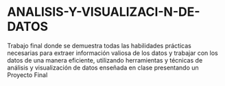 # ANALISIS-Y-VISUALIZACI-N-DE-DATOS
Trabajo final donde se demuestra todas las habilidades prácticas necesarias para extraer información valiosa de los datos y trabajar con los datos de una manera eficiente, utilizando herramientas y técnicas de análisis y visualización de datos enseñada en clase presentando un Proyecto Final
